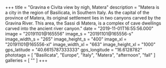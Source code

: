 +++
title = "Gravina e Civita view by nigh, Matera"
description = "Matera is a city in the region of Basilicata, in Southern Italy. As the capital of the province of Matera, its original settlement lies in two canyons carved by the Gravina River. This area, the Sassi di Matera, is a complex of cave dwellings carved into the ancient river canyon."
date = "2019-11-01T16:55:56.000"
image = "20191101@165556"
image_s = "20191101@165556-s"
image_width_s = "265"
image_height_s = "400"
image_xl = "20191101@165556-xl"
image_width_xl = "663"
image_height_xl = "1000"
gps_latitude = "40.6615787333333"
gps_longitude = "16.6128782"
phototags = [ "Basilicata", "Europe", "Italy", "Matera", "afternoon", "fall" ]
galleries = [ "" ]
+++
